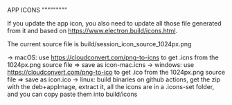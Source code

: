 APP ICONS
"""""""""

If you update the app icon, you also need to update all those file generated from it and based on https://www.electron.build/icons.html.

The current source file is build/session_icon_source_1024px.png

-> macOS: use https://cloudconvert.com/png-to-icns to get .icns from the 1024px.png source file => save as icon-mac.icns
-> windows: use https://cloudconvert.com/png-to-ico to get .ico from the 1024px.png source file => save as icon.ico
-> linux: build binaries on github actions, get the zip with the deb+appImage, extract it, all the icons are in a .icons-set folder, and you can copy paste them into build/icons

